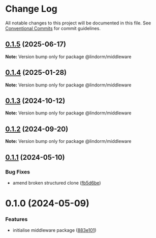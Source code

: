 # Change Log

All notable changes to this project will be documented in this file.
See [Conventional Commits](https://conventionalcommits.org) for commit guidelines.

## [0.1.5](https://github.com/lindorm-io/monorepo/compare/@lindorm/middleware@0.1.4...@lindorm/middleware@0.1.5) (2025-06-17)

**Note:** Version bump only for package @lindorm/middleware

## [0.1.4](https://github.com/lindorm-io/monorepo/compare/@lindorm/middleware@0.1.3...@lindorm/middleware@0.1.4) (2025-01-28)

**Note:** Version bump only for package @lindorm/middleware

## [0.1.3](https://github.com/lindorm-io/monorepo/compare/@lindorm/middleware@0.1.2...@lindorm/middleware@0.1.3) (2024-10-12)

**Note:** Version bump only for package @lindorm/middleware

## [0.1.2](https://github.com/lindorm-io/monorepo/compare/@lindorm/middleware@0.1.1...@lindorm/middleware@0.1.2) (2024-09-20)

**Note:** Version bump only for package @lindorm/middleware

## [0.1.1](https://github.com/lindorm-io/monorepo/compare/@lindorm/middleware@0.1.0...@lindorm/middleware@0.1.1) (2024-05-10)

### Bug Fixes

- amend broken structured clone ([fb5d6be](https://github.com/lindorm-io/monorepo/commit/fb5d6beaf4beaa8eb92d022a4298f981ec9b5323))

# 0.1.0 (2024-05-09)

### Features

- initialise middleware package ([883e101](https://github.com/lindorm-io/monorepo/commit/883e101d7dfbfcb3a2b83c721a1b3887d09f17ea))
